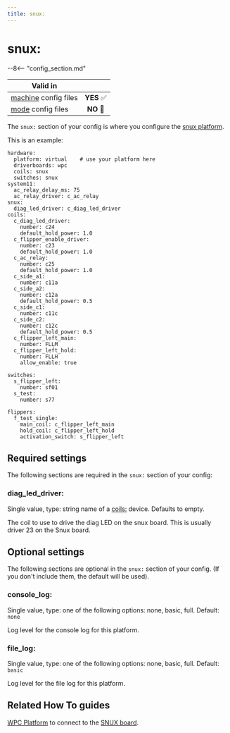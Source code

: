 ```yaml
---
title: snux:
---
```


# snux:


--8<-- "config_section.md"

| Valid in | |
|-----|:----:|
|[machine](instructions/machine_config.md) config files |**YES** :white_check_mark:|
|[mode](instructions/mode_config.md) config files|**NO** :no_entry_sign:|

The `snux:` section of your config is where you configure the
[snux platform](../hardware/snux.md).

This is an example:

``` mpf-config
hardware:
  platform: virtual    # use your platform here
  driverboards: wpc
  coils: snux
  switches: snux
system11:
  ac_relay_delay_ms: 75
  ac_relay_driver: c_ac_relay
snux:
  diag_led_driver: c_diag_led_driver
coils:
  c_diag_led_driver:
    number: c24
    default_hold_power: 1.0
  c_flipper_enable_driver:
    number: c23
    default_hold_power: 1.0
  c_ac_relay:
    number: c25
    default_hold_power: 1.0
  c_side_a1:
    number: c11a
  c_side_a2:
    number: c12a
    default_hold_power: 0.5
  c_side_c1:
    number: c11c
  c_side_c2:
    number: c12c
    default_hold_power: 0.5
  c_flipper_left_main:
    number: FLLM
  c_flipper_left_hold:
    number: FLLH
    allow_enable: true

switches:
  s_flipper_left:
    number: sf01
  s_test:
    number: s77

flippers:
  f_test_single:
    main_coil: c_flipper_left_main
    hold_coil: c_flipper_left_hold
    activation_switch: s_flipper_left
```

## Required settings

The following sections are required in the `snux:` section of your
config:

### diag_led_driver:

Single value, type: string name of a [coils:](coils.md) device. Defaults to empty.

The coil to use to drive the diag LED on the snux board. This is usually
driver 23 on the Snux board.

## Optional settings

The following sections are optional in the `snux:` section of your
config. (If you don't include them, the default will be used).

### console_log:

Single value, type: one of the following options: none, basic, full.
Default: `none`

Log level for the console log for this platform.

### file_log:

Single value, type: one of the following options: none, basic, full.
Default: `basic`

Log level for the file log for this platform.

## Related How To guides

[WPC Platform](../hardware/existing_machines/wpc.md) to connect to the
[SNUX board](../hardware/snux.md).
